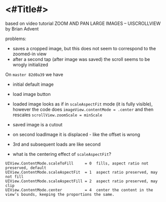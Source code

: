#  <#Title#>

based on video tutorial ZOOM AND PAN LARGE IMAGES – UISCROLLVIEW by Brian Advent

problems:

- saves a cropped image, but this does not seem to correspond to the zoomed-in view
- after a second tap (after image was saved) the scroll seems to be wrogly initialized

On `master 82d0a39` we have

- initial default image
- load image button
- loaded image looks as if in `scaleAspectFit` mode (it is fully visible), however the code does `imageView.contentMode = .center` and then rescales `scrollView.zoomScale = minScale` 
- saved image is a cutout
- on second loadImage it is displaced - like the offset is wrong
- 3rd and subsequent loads are like second

- what is the centering effect of `scaleAspectFit`?

```
UIView.ContentMode.scaleToFill     = 0  fills, aspect ratio not preserved, default
UIView.ContentMode.scaleAspectFit  = 1  aspect ratio preserved, may not fill
UIView.ContentMode.scaleAspectFill = 2  aspect ratio preserved, may clip
UIView.ContentMode.center          = 4  center the content in the view’s bounds, keeping the proportions the same.
```

